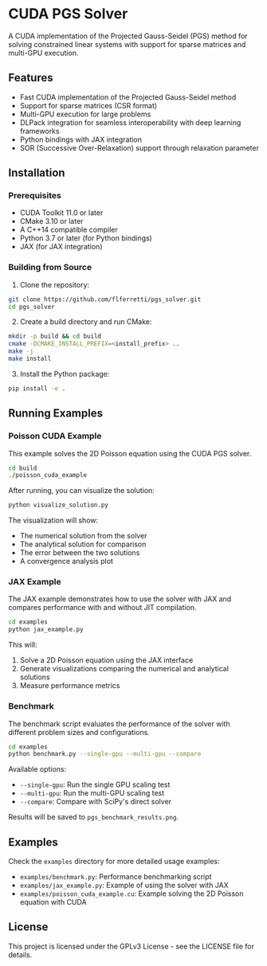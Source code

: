 # CUDA PGS Solver

A CUDA implementation of the Projected Gauss-Seidel (PGS) method for solving constrained linear systems with support for sparse matrices and multi-GPU execution.

## Features

- Fast CUDA implementation of the Projected Gauss-Seidel method
- Support for sparse matrices (CSR format)
- Multi-GPU execution for large problems
- DLPack integration for seamless interoperability with deep learning frameworks
- Python bindings with JAX integration
- SOR (Successive Over-Relaxation) support through relaxation parameter

## Installation

### Prerequisites

- CUDA Toolkit 11.0 or later
- CMake 3.10 or later
- A C++14 compatible compiler
- Python 3.7 or later (for Python bindings)
- JAX (for JAX integration)

### Building from Source

1. Clone the repository:
```bash
git clone https://github.com/flferretti/pgs_solver.git
cd pgs_solver
```

2. Create a build directory and run CMake:
```bash
mkdir -p build && cd build
cmake -DCMAKE_INSTALL_PREFIX=<install_prefix> ..
make -j
make install
```

3. Install the Python package:
```bash
pip install -e .
```

## Running Examples

### Poisson CUDA Example

This example solves the 2D Poisson equation using the CUDA PGS solver.

```bash
cd build
./poisson_cuda_example
```

After running, you can visualize the solution:
```bash
python visualize_solution.py
```

The visualization will show:
- The numerical solution from the solver
- The analytical solution for comparison
- The error between the two solutions
- A convergence analysis plot

### JAX Example

The JAX example demonstrates how to use the solver with JAX and compares performance with and without JIT compilation.

```bash
cd examples
python jax_example.py
```

This will:
1. Solve a 2D Poisson equation using the JAX interface
2. Generate visualizations comparing the numerical and analytical solutions
3. Measure performance metrics

### Benchmark

The benchmark script evaluates the performance of the solver with different problem sizes and configurations.

```bash
cd examples
python benchmark.py --single-gpu --multi-gpu --compare
```

Available options:
- `--single-gpu`: Run the single GPU scaling test
- `--multi-gpu`: Run the multi-GPU scaling test
- `--compare`: Compare with SciPy's direct solver

Results will be saved to `pgs_benchmark_results.png`.

## Examples

Check the `examples` directory for more detailed usage examples:

- `examples/benchmark.py`: Performance benchmarking script
- `examples/jax_example.py`: Example of using the solver with JAX
- `examples/poisson_cuda_example.cu`: Example solving the 2D Poisson equation with CUDA

## License

This project is licensed under the GPLv3 License - see the LICENSE file for details.
